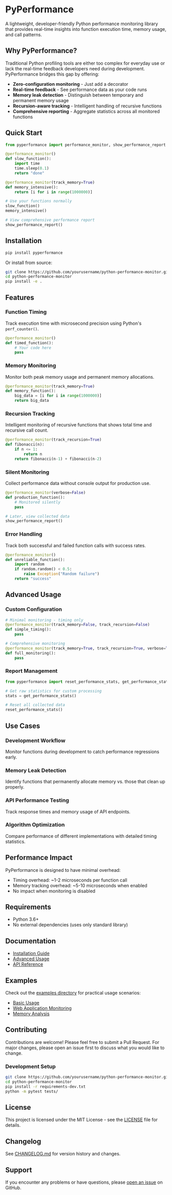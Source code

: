 # PyPerformance

A lightweight, developer-friendly Python performance monitoring library that provides real-time insights into function execution time, memory usage, and call patterns.

## Why PyPerformance?

Traditional Python profiling tools are either too complex for everyday use or lack the real-time feedback developers need during development. PyPerformance bridges this gap by offering:

- **Zero-configuration monitoring** - Just add a decorator
- **Real-time feedback** - See performance data as your code runs  
- **Memory leak detection** - Distinguish between temporary and permanent memory usage
- **Recursion-aware tracking** - Intelligent handling of recursive functions
- **Comprehensive reporting** - Aggregate statistics across all monitored functions

## Quick Start

```python
from pyperformance import performance_monitor, show_performance_report

@performance_monitor()
def slow_function():
    import time
    time.sleep(0.1)
    return "done"

@performance_monitor(track_memory=True)
def memory_intensive():
    return [i for i in range(1000000)]

# Use your functions normally
slow_function()
memory_intensive()

# View comprehensive performance report
show_performance_report()
```

## Installation

```bash
pip install pyperformance
```

Or install from source:

```bash
git clone https://github.com/yourusername/python-performance-monitor.git
cd python-performance-monitor
pip install -e .
```

## Features

### Function Timing
Track execution time with microsecond precision using Python's `perf_counter()`.

```python
@performance_monitor()
def timed_function():
    # Your code here
    pass
```

### Memory Monitoring
Monitor both peak memory usage and permanent memory allocations.

```python
@performance_monitor(track_memory=True)
def memory_function():
    big_data = [i for i in range(1000000)]
    return big_data
```

### Recursion Tracking
Intelligent monitoring of recursive functions that shows total time and recursive call count.

```python
@performance_monitor(track_recursion=True)
def fibonacci(n):
    if n <= 1:
        return n
    return fibonacci(n-1) + fibonacci(n-2)
```

### Silent Monitoring
Collect performance data without console output for production use.

```python
@performance_monitor(verbose=False)
def production_function():
    # Monitored silently
    pass

# Later, view collected data
show_performance_report()
```

### Error Handling
Track both successful and failed function calls with success rates.

```python
@performance_monitor()
def unreliable_function():
    import random
    if random.random() < 0.5:
        raise Exception("Random failure")
    return "success"
```

## Advanced Usage

### Custom Configuration

```python
# Minimal monitoring - timing only
@performance_monitor(track_memory=False, track_recursion=False)
def simple_timing():
    pass

# Comprehensive monitoring
@performance_monitor(track_memory=True, track_recursion=True, verbose=True)
def full_monitoring():
    pass
```

### Report Management

```python
from pyperformance import reset_performance_stats, get_performance_stats

# Get raw statistics for custom processing
stats = get_performance_stats()

# Reset all collected data
reset_performance_stats()
```

## Use Cases

### Development Workflow
Monitor functions during development to catch performance regressions early.

### Memory Leak Detection
Identify functions that permanently allocate memory vs. those that clean up properly.

### API Performance Testing
Track response times and memory usage of API endpoints.

### Algorithm Optimization
Compare performance of different implementations with detailed timing statistics.

## Performance Impact

PyPerformance is designed to have minimal overhead:
- Timing overhead: ~1-2 microseconds per function call
- Memory tracking overhead: ~5-10 microseconds when enabled
- No impact when monitoring is disabled

## Requirements

- Python 3.6+
- No external dependencies (uses only standard library)

## Documentation

- [Installation Guide](docs/installation.md)
- [Advanced Usage](docs/advanced_usage.md)
- [API Reference](docs/api_reference.md)

## Examples

Check out the [examples directory](examples/) for practical usage scenarios:
- [Basic Usage](examples/basic_usage.py)
- [Web Application Monitoring](examples/web_app_example.py)
- [Memory Analysis](examples/memory_analysis.py)

## Contributing

Contributions are welcome! Please feel free to submit a Pull Request. For major changes, please open an issue first to discuss what you would like to change.

### Development Setup

```bash
git clone https://github.com/yourusername/python-performance-monitor.git
cd python-performance-monitor
pip install -r requirements-dev.txt
python -m pytest tests/
```

## License

This project is licensed under the MIT License - see the [LICENSE](LICENSE) file for details.

## Changelog

See [CHANGELOG.md](CHANGELOG.md) for version history and changes.

## Support

If you encounter any problems or have questions, please [open an issue](https://github.com/yourusername/python-performance-monitor/issues) on GitHub.